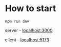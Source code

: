 # How to start

```npm run dev```

server - [localhost:3000](http://localhost:3000)

client - [localhost:5173](http://localhost:5173)
